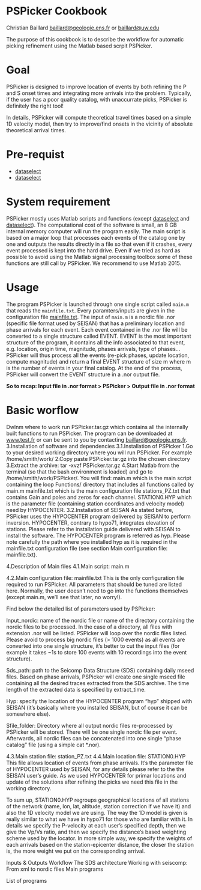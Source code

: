 # PSPicker Cookbook

Christian Baillard
baillard@geologie.ens.fr or baillard@uw.edu

The purpose of this cookbook is to describe the workflow for automatic picking refinement using the Matlab based scrpit PSPicker.

# Goal

PSPicker is designed to improve location of events by both refining the P and S onset times and integrating more arrivals into the problem. Typically, if the user has a poor quality catalog, with unaccurrate picks, PSPicker is definitely the right tool!

In details, PSPicker will compute theoretical travel times based on a simple 1D velocity model, then try to improve/find onsets in the vicinity of absolute theoretical arrival times.

# Pre-requist

* [dataselect](dataselect.md)
* [dataselect](dataselect.md)

# System requirement 
PSPicker mostly uses Matlab scripts and functions (except [dataselect](dataselect.md) and [dataselect](dataselect.md)). The computational cost of the software is small, an 8 GB internal memory computer will run the program easily. The main script is based on a major loop that processes each events of the catalog one by one and outputs the results directly in a file so that even if it crashes, every event processed is kept into the hard drive. Even if we tried as hard as possible to avoid using the Matlab signal processing toolbox some of these functions are still call by PSPicker. We recommend to use Matlab 2015.

# Usage

The program PSPicker is launched through one single script called `main.m` that reads the `mainfile.txt`. Every paramters/inputs are given in the configuration file [mainfile.txt](mainfile.md). The input of `main.m` is a nordic file .nor (specific file format used by SEISAN) that has a preliminary location and phase arrivals for each event. Each event contained in the .nor file will be converted to a single structure called EVENT. EVENT is the most important structure of the program, it contains all the info associated to that event, e.g. location, origin time, magnitude, phases arrivals, type of phases... PSPicker will thus process all the events (re-pick phases, update location, compute magnitude) and return a final EVENT structure of size m where m is the number of events in your final catalog. At the end of the process, PSPicker will convert the EVENT structure in a .nor output file.

**So to recap: Input file in .nor format > PSPicker > Output file in .nor format**

# Basic worflow

Dwlnm
where to work
run
PSPicker.tar.gz which contains all the internally built functions to run PSPicker. The program can be downloaded at www.test.fr or can be sent to you by contacting baillard@geologie.ens.fr. 3.Installation of software and dependencies 3.1.Installation of PSPicker 1.Go to your desired working directory where you will run PSPicker. For example /home/smith/work/ 2.Copy paste PSPicker.tar.gz into the chosen directory 3.Extract the archive: tar -xvzf PSPicker.tar.gz 4.Start Matlab from the terminal (so that the bash environment is loaded) and go to /home/smith/work/PSPicker/. You will find: ­main.m which is the main script containing the loop ­Functions/ directory that includes all functions called by main.m ­mainfile.txt which is the main configuration file ­stations_PZ.txt that contains Gain and poles and zeros for each channel. ­STATION0.HYP which is the parameter file (containing station coordinates and velocity model) need by HYPOCENTER. 3.2.Installation of SEISAN As stated before, PSPicker uses the HYPOCENTER program delivered by SEISAN to perform inversion. HYPOCENTER, contrary to hypo71, integrates elevation of stations. Please refer to the installation guide delivered with SEISAN to install the software. The HYPOCENTER program is referred as hyp. Please note carefully the path where you installed hyp as it is required in the mainfile.txt configuration file (see section Main configuration file: mainfile.txt).

4.Description of Main files 4.1.Main script: main.m

4.2.Main configuration file: mainfile.txt This is the only configuration file required to run PSPicker. All parameters that should be tuned are listed here. Normally, the user doesn’t need to go into the functions themselves (except main.m, we’ll see that later, no worry!).

Find below the detailed list of parameters used by PSPicker:

­Input_nordic: name of the nordic file or name of the directory containing the nordic files to be processed. In the case of a directory, all files with extension .nor will be listed. PSPicker will loop over the nordic files listed. Please avoid to process big nordic files (> 1000 events) as all events are converted into one single structure, it’s better to cut the input files (for example it takes ~1s to store 100 events with 10 recordings into the event structure).

­Sds_path: path to the Seicomp Data Structure (SDS) containing daily mseed files. Based on phase arrivals, PSPicker will create one single mseed file containing all the desired traces extracted from the SDS archive. The time length of the extracted data is specified by extract_time.

­Hyp: specify the location of the HYPOCENTER program “hyp” shipped with SEISAN (it’s basically where you installed SEISAN, but of course it can be somewhere else).

­Sfile_folder: Directory where all output nordic files re-processed by PSPicker will be stored. There will be one single nordic file per event. Afterwards, all nordic files can be concatenated into one single “phase catalog” file (using a simple cat *.nor).

4.3.Main station file: station_PZ.txt 4.4.Main location file: STATION0.HYP This file allows location of events from phase arrivals. It’s the parameter file of HYPOCENTER used by SEISAN, for any details please refer to the the SEISAN user’s guide. As we used HYPOCENTER for primar locations and update of the solutions after refining the picks we need this file in the working directory.

To sum up, STATION0.HYP regroups geographical locations of all stations of the network (name, lon, lat, altitude, station correction if we have it) and also the 1D velocity model we are using. The way the 1D model is given is really similar to what we have in hypo71 for those who are familiar with it. In details we specify the P-velocity at each user’s specified depth, then we give the Vp/Vs ratio, and then we specify the distance’s based weighting scheme used by the locator. In more simple way, we specify the weights of each arrivals based on the station-epicenter distance, the closer the station is, the more weight we put on the corresponding arrival.

Inputs & Outputs Workflow The SDS architecture Working with seiscomp: From xml to nordic files Main programs

List of programs


